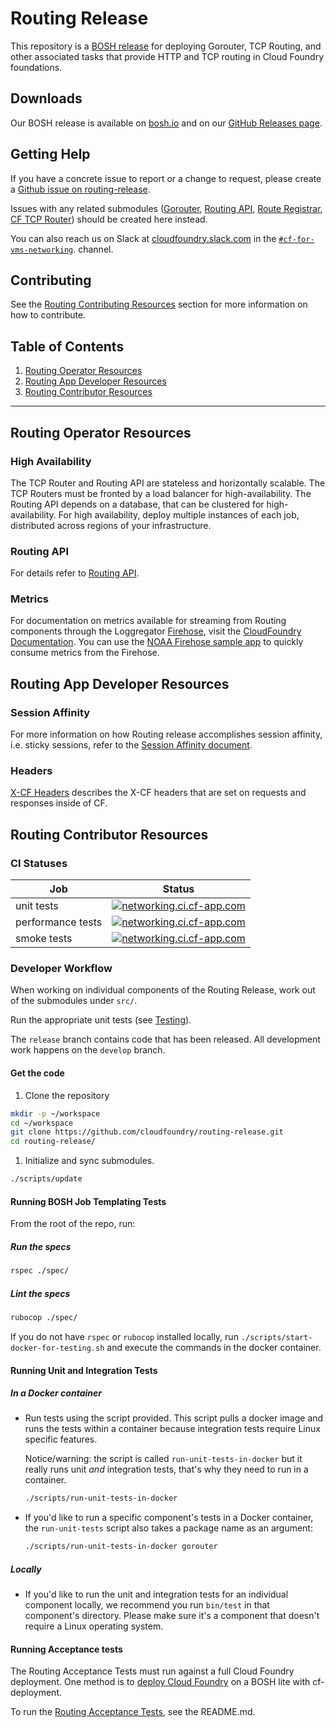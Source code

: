 # Routing Release

This repository is a [BOSH release](https://github.com/cloudfoundry/bosh) for
deploying Gorouter, TCP Routing, and other associated tasks that provide HTTP and TCP routing in Cloud Foundry foundations.

## Downloads

Our BOSH release is available on [bosh.io](http://bosh.io/releases/github.com/cloudfoundry/routing-release)
and on our [GitHub Releases page](https://github.com/cloudfoundry/routing-release/releases).

## Getting Help

If you have a concrete issue to report or a change to request, please create a [Github issue on routing-release](https://github.com/cloudfoundry/routing-release/issues/new/choose).

Issues with any related submodules ([Gorouter](https://github.com/cloudfoundry/gorouter), [Routing API](https://github.com/cloudfoundry/routing-api), [Route Registrar](https://github.com/cloudfoundry/route-registrar), [CF TCP Router](https://github.com/cloudfoundry/cf-tcp-router)) should be created here instead.

You can also reach us on Slack at [cloudfoundry.slack.com](https://cloudfoundry.slack.com) in the [`#cf-for-vms-networking`](https://cloudfoundry.slack.com/app_redirect?channel=C01ABMVNE9E).
channel.

## Contributing
See the [Routing Contributing Resources](#routing-contributor-resources) section for more information on how to contribute.

## Table of Contents
1. [Routing Operator Resources](#routing-operator-resources)
1. [Routing App Developer Resources](#routing-app-developer-resources)
1. [Routing Contributor Resources](#routing-contributor-resources)

---
## <a name="routing-operator-resources"></a> Routing Operator Resources
### <a name="high-availability"></a> High Availability

The TCP Router and Routing API are stateless and horizontally scalable. The TCP
Routers must be fronted by a load balancer for high-availability. The Routing
API depends on a database, that can be clustered for high-availability. For high
availability, deploy multiple instances of each job, distributed across regions
of your infrastructure.

### <a name="routing-api"></a> Routing API
For details refer to [Routing API](https://github.com/cloudfoundry/routing-api/blob/master/README.md).

### <a name="metrics"></a> Metrics
For documentation on metrics available for streaming from Routing components
through the Loggregator
[Firehose](https://docs.cloudfoundry.org/loggregator/architecture.html), visit
the [CloudFoundry
Documentation](http://docs.cloudfoundry.org/loggregator/all_metrics.html#routing).
You can use the [NOAA Firehose sample app](https://github.com/cloudfoundry/noaa)
to quickly consume metrics from the Firehose.
## <a name="routing-app-developer-resources"></a> Routing App Developer Resources

### <a name="session-affinity"></a> Session Affinity
For more information on how Routing release accomplishes session affinity, i.e.
sticky sessions, refer to the [Session Affinity document](docs/session-affinity.md).

### <a name="headers"></a> Headers
[X-CF Headers](/docs/x_cf_headers.md) describes the X-CF headers that are set on requests and responses inside of CF.

## <a name="routing-contributor-resources"></a> Routing Contributor Resources
### <a name="ci-statues"></a> CI Statuses
Job | Status
--- | ---
unit tests | [![networking.ci.cf-app.com](https://networking.ci.cf-app.com/api/v1/teams/ga/pipelines/routing/jobs/routing-release-unit/badge)](https://networking.ci.cf-app.com/teams/ga/pipelines/routing/jobs/routing-release-unit)
performance tests | [![networking.ci.cf-app.com](https://networking.ci.cf-app.com/api/v1/teams/ga/pipelines/routing/jobs/diana-tcp-perf-tests/badge)](https://networking.ci.cf-app.com/teams/ga/pipelines/routing/jobs/diana-tcp-perf-tests)
smoke tests | [![networking.ci.cf-app.com](https://networking.ci.cf-app.com/api/v1/teams/ga/pipelines/routing/jobs/cf-deployment-smoke-and-indicator-protocol-tests/badge)](https://networking.ci.cf-app.com/teams/ga/pipelines/routing/jobs/cf-deployment-smoke-and-indicator-protocol-tests)

### <a name="developer-workflow"></a> Developer Workflow

When working on individual components of the Routing Release, work out of the
submodules under `src/`.

Run the appropriate unit tests (see
[Testing](#running-unit-and-integration-tests)).

The `release` branch contains code that has been released. All development work
happens on the `develop` branch.

#### Get the code

1. Clone the repository

  ```bash
  mkdir -p ~/workspace
  cd ~/workspace
  git clone https://github.com/cloudfoundry/routing-release.git
  cd routing-release/
  ```

1. Initialize and sync submodules.

  ```bash
  ./scripts/update
  ```

#### <a name="running-bosh-job-templating-tests"></a> Running BOSH Job Templating Tests
From the root of the repo, run:

##### Run the specs
```bash
rspec ./spec/
```

##### Lint the specs
```bash
rubocop ./spec/
```

If you do not have `rspec` or `rubocop` installed locally, run
`./scripts/start-docker-for-testing.sh` and execute the commands in the docker
container.


#### <a name="running-unit-and-integration-tests"></a> Running Unit and Integration Tests

##### In a Docker container

* Run tests using the script provided. This script pulls a docker image and runs
  the tests within a container because integration tests require Linux specific
  features.

  Notice/warning: the script is called `run-unit-tests-in-docker` but it really
  runs unit *and* integration tests, that's why they need to run in a container.

  ```bash
  ./scripts/run-unit-tests-in-docker
  ```

* If you'd like to run a specific component's tests in a Docker container,
  the `run-unit-tests` script also takes a package name as an argument:

  ```bash
  ./scripts/run-unit-tests-in-docker gorouter
  ```

##### Locally

* If you'd like to run the unit and integration tests for an individual
  component locally, we recommend you run `bin/test` in that component's
  directory. Please make sure it's a component that doesn't require a Linux
  operating system.

#### <a name="running-acceptance-tests"></a> Running Acceptance tests

The Routing Acceptance Tests must run against a full Cloud Foundry deployment. One
method is to [deploy Cloud
Foundry](https://github.com/cloudfoundry/cf-deployment/tree/master/iaas-support/bosh-lite)
on a BOSH lite with cf-deployment.

To run the [Routing Acceptance
Tests](https://github.com/cloudfoundry/routing-acceptance-tests), see the
README.md.
